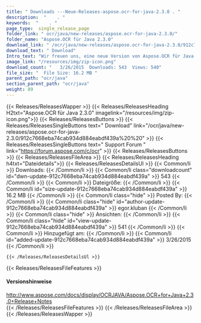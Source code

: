 ```yaml
---
title: " Downloads ---Neue-Releases-aspose.ocr-for-java-2.3.0 . "
description:  "    . " 
keywords:  "    . " 
page_type:  single_release_page
folder_link: " ocr/java/new-releases/aspose.ocr-for-java-2.3.0/"
folder_name: "Aspose.OCR für Java 2.3.0"
download_link: " /ocr/java/new-releases/aspose.ocr-for-java-2.3.0/912c7668eba74cab934d884eabdf439a"
download_text: " Download"
Intro_text: "Wir freuen uns, eine neue Version von Aspose.OCR für Java mit folgenden Impr..."
image_link: "/resources/img/zip-icon.png"
download_count: "   3/26/2015  Downloads: 543  Views: 540"
file_size: "  File Size: 16.2 MB "
parent_path: "ocr/java"
section_parent_path: "ocr/java"
weight: 89
---
```


{{< Releases/ReleasesWapper >}}
  {{< Releases/ReleasesHeading H2txt="Aspose.OCR für Java 2.3.0" imagelink="/resources/img/zip-icon.png">}}
  {{< Releases/ReleasesButtons >}}
    {{< Releases/ReleasesSingleButtons text=" Download" link="/ocr/java/new-releases/aspose.ocr-for-java-2.3.0/912c7668eba74cab934d884eabdf439a%20%20" >}}
    {{< Releases/ReleasesSingleButtons text=" Support Forum " link="https://forum.aspose.com/c/ocr" >}}
  {{< Releases/ReleasesButtons >}}
  {{< Releases/ReleasesFileArea >}}
    {{< Releases/ReleasesHeading h4txt="Dateidetails">}}
    {{< Releases/ReleasesDetailsUl >}}
            {{< Common/li >}} Downloads: {{< /Common/li >}}
      {{< Common/li class="downloadcount" id="dwn-update-912c7668eba74cab934d884eabdf439a" >}} 543 {{< /Common/li >}}
      {{< Common/li >}} Dateigröße: {{< /Common/li >}}
      {{< Common/li id="size-update-912c7668eba74cab934d884eabdf439a" >}} 16.2 MB {{< /Common/li >}} 
      {{< Common/li  class="hide" >}} Posted By: {{< /Common/li >}} 
      {{< Common/li class="hide" id="author-update-912c7668eba74cab934d884eabdf439a" >}} egor.kluban {{< /Common/li >}}
      {{< Common/li class="hide" >}} Ansichten: {{< /Common/li >}}
      {{< Common/li class="hide" id="view-update-912c7668eba74cab934d884eabdf439a" >}} 541 {{< /Common/li >}}
      {{< Common/li >}} Hinzugefügt am: {{< /Common/li >}}
      {{< Common/li id="added-update-912c7668eba74cab934d884eabdf439a" >}} 3/26/2015 {{< /Common/li >}} 

    {{< /Releases/ReleasesDetailsUl >}}

  {{< Releases/ReleasesFileFeatures >}}
      <h4>Versionshinweise</h4><div> <a href="http://www.aspose.com/docs/display/OCRJAVA/Aspose.OCR+for+Java+2.3.0+Release+Notes">http://www.aspose.com/docs/display/OCRJAVA/Aspose.OCR+for+Java+2.3.0+Release+Notes</a></div>
  {{< /Releases/ReleasesFileFeatures >}}
 {{< /Releases/ReleasesFileArea >}}
{{< /Releases/ReleasesWapper >}}



